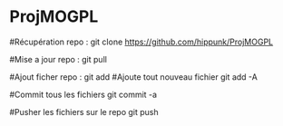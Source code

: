 # ProjMOGPL

#Récupération repo :
git clone https://github.com/hippunk/ProjMOGPL

#Mise a jour repo :
git pull

#Ajout ficher repo :
git add <nom fichier>
#Ajoute tout nouveau fichier
git add -A

#Commit tous les fichiers
git commit -a

#Pusher les fichiers sur le repo
git push
